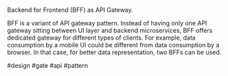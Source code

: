 Backend for Frontend (BFF) as API Gateway.

BFF is a variant of API gateway pattern. Instead of having only one API gateway sitting between UI layer and backend microservices, BFF offers dedicated gateway for different types of clients. For example, data consumption by a mobile UI could be different from data consumption by a browser. In that case, for better data representation, two BFFs can be used.

#design #gate #api #pattern